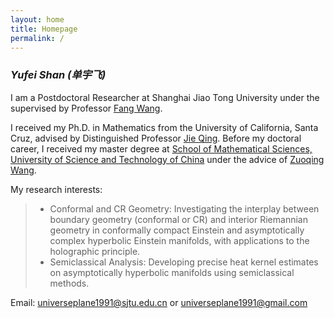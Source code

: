 ```yaml
---
layout: home
title: Homepage
permalink: /
---
```


### *Yufei Shan (单宇飞)*

I am a Postdoctoral Researcher at Shanghai Jiao Tong University under the supervised by Professor [Fang Wang](https://math.sjtu.edu.cn/Default/teachershow/tags/MDAwMDAwMDAwMLKIfpg). <br>

I received my Ph.D. in Mathematics from the University of California, Santa Cruz, advised by Distinguished Professor [Jie Qing](https://qing.sites.ucsc.edu). Before my doctoral career, I received my master degree at [School of Mathematical Sciences, University of Science and Technology of China](http://math.ustc.edu.cn/ENGLISH/list.htm) under the advice of [Zuoqing Wang](http://staff.ustc.edu.cn/~wangzuoq/).<br>

My research interests: <br>
> - Conformal and CR Geometry: Investigating the interplay between boundary geometry (conformal or CR) and interior Riemannian geometry in conformally compact Einstein and asymptotically complex hyperbolic Einstein manifolds, with applications to the holographic principle.
> - Semiclassical Analysis: Developing precise heat kernel estimates on asymptotically hyperbolic manifolds using semiclassical methods.


Email: <universeplane1991@sjtu.edu.cn> or <universeplane1991@gmail.com>
